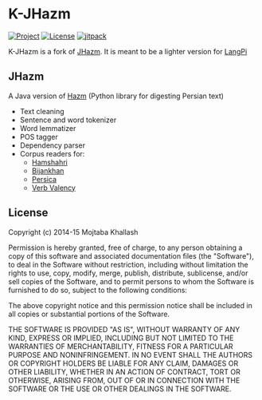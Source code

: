 # K-JHazm

[![Project](https://img.shields.io/badge/Project-K--JHazm-4B0082.svg)](https://github.com/kariminf/k-jhazm)
[![License](https://img.shields.io/badge/License-MIT-4B0082.svg)](https://opensource.org/licenses/MIT)
[![jitpack](https://jitpack.io/v/kariminf/k-jhazm.svg)](https://jitpack.io/#kariminf/KJHazm)

K-JHazm is a fork of [JHazm](https://github.com/mojtaba-khallash/JHazm). It is meant to be a lighter
 version for [LangPi](https://github.com/kariminf/LangPi)

## JHazm

A Java version of [Hazm](https://github.com/sobhe/hazm) (Python library for digesting Persian text)

+ Text cleaning
+ Sentence and word tokenizer
+ Word lemmatizer
+ POS tagger
+ Dependency parser
+ Corpus readers for:
   * [Hamshahri](http://ece.ut.ac.ir/dbrg/hamshahri/)
   * [Bijankhan](http://ece.ut.ac.ir/dbrg/bijankhan/)
   * [Persica](https://sourceforge.net/projects/persica/)
   * [Verb Valency](http://dadegan.ir/catalog/pervallex)

## License

Copyright (c) 2014-15 Mojtaba Khallash

Permission is hereby granted, free of charge, to any person obtaining a copy of
this software and associated documentation files (the "Software"), to deal in
the Software without restriction, including without limitation the rights to
use, copy, modify, merge, publish, distribute, sublicense, and/or sell copies of
the Software, and to permit persons to whom the Software is furnished to do so,
subject to the following conditions:

The above copyright notice and this permission notice shall be included in all
copies or substantial portions of the Software.

THE SOFTWARE IS PROVIDED "AS IS", WITHOUT WARRANTY OF ANY KIND, EXPRESS OR
IMPLIED, INCLUDING BUT NOT LIMITED TO THE WARRANTIES OF MERCHANTABILITY, FITNESS
FOR A PARTICULAR PURPOSE AND NONINFRINGEMENT. IN NO EVENT SHALL THE AUTHORS OR
COPYRIGHT HOLDERS BE LIABLE FOR ANY CLAIM, DAMAGES OR OTHER LIABILITY, WHETHER
IN AN ACTION OF CONTRACT, TORT OR OTHERWISE, ARISING FROM, OUT OF OR IN
CONNECTION WITH THE SOFTWARE OR THE USE OR OTHER DEALINGS IN THE SOFTWARE.
